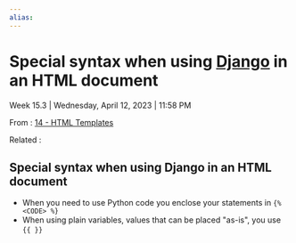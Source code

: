 ```yaml
---
alias:
---
```


# Special syntax when using [Django](../../4-hub-notes-🚉/Django.md) in an HTML document

Week 15.3 | Wednesday, April 12, 2023 | 11:58 PM

From : [14 - HTML Templates](14%20-%20HTML%20Templates.md)

Related :

## Special syntax when using Django in an HTML document

- When you need to use Python code you enclose your statements in `{% <CODE> %}`
- When using plain variables, values that can be placed "as-is", you use `{{ }}`
